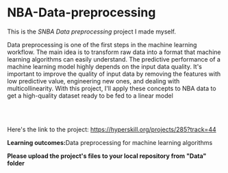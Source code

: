 # NBA-Data-preprocessing

This is the *SNBA Data preprocessing* project I made myself.


<p>Data preprocessing is one of the first steps in the machine learning workflow. The main idea is to transform raw data into a format that machine learning algorithms can easily understand. The predictive performance of a machine learning model highly depends on the input data quality. It's important to improve the quality of input data by removing the features with low predictive value, engineering new ones, and dealing with multicollinearity. With this project, I'll apply these concepts to NBA data to get a high-quality dataset ready to be fed to a linear model</p><br/><br/>

Here's the link to the project: https://hyperskill.org/projects/285?track=44

<p><b>Learning outcomes:</b>Data preprocessing for machine learning algorithms</p>

<p><b>Please upload the project's files to your local repository from "Data" folder</b></p>
